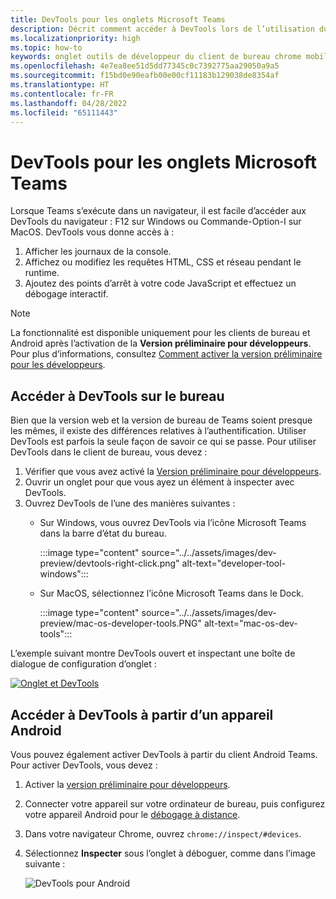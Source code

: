 ```yaml
---
title: DevTools pour les onglets Microsoft Teams
description: Décrit comment accéder à DevTools lors de l’utilisation du client de bureau Microsoft Teams et du débogage
ms.localizationpriority: high
ms.topic: how-to
keywords: onglet outils de développeur du client de bureau chrome mobile de débogage devtools
ms.openlocfilehash: 4e7ea8ee51d5dd77345c0c7392775aa29050a9a5
ms.sourcegitcommit: f15bd0e90eafb00e00cf11183b129038de8354af
ms.translationtype: HT
ms.contentlocale: fr-FR
ms.lasthandoff: 04/28/2022
ms.locfileid: "65111443"
---
```

# <a name="devtools-for-microsoft-teams-tabs"></a>DevTools pour les onglets Microsoft Teams

Lorsque Teams s’exécute dans un navigateur, il est facile d’accéder aux DevTools du navigateur : F12 sur Windows ou Commande-Option-I sur MacOS. DevTools vous donne accès à :

1. Afficher les journaux de la console.
1. Affichez ou modifiez les requêtes HTML, CSS et réseau pendant le runtime.
1. Ajoutez des points d’arrêt à votre code JavaScript et effectuez un débogage interactif.

> [!NOTE]
> La fonctionnalité est disponible uniquement pour les clients de bureau et Android après l’activation de la **Version préliminaire pour développeurs**. Pour plus d’informations, consultez [Comment activer la version préliminaire pour les développeurs](~/resources/dev-preview/developer-preview-intro.md).

## <a name="access-devtools-on-the-desktop"></a>Accéder à DevTools sur le bureau

Bien que la version web et la version de bureau de Teams soient presque les mêmes, il existe des différences relatives à l’authentification. Utiliser DevTools est parfois la seule façon de savoir ce qui se passe. Pour utiliser DevTools dans le client de bureau, vous devez :

1. Vérifier que vous avez activé la [Version préliminaire pour développeurs](~/resources/dev-preview/developer-preview-intro.md).
1. Ouvrir un onglet pour que vous ayez un élément à inspecter avec DevTools.
1. Ouvrez DevTools de l’une des manières suivantes :
    * Sur Windows, vous ouvrez DevTools via l’icône Microsoft Teams dans la barre d’état du bureau.

      :::image type="content" source="../../assets/images/dev-preview/devtools-right-click.png" alt-text="developer-tool-windows":::

    * Sur MacOS, sélectionnez l’icône Microsoft Teams dans le Dock.

      :::image type="content" source="../../assets/images/dev-preview/mac-os-developer-tools.PNG" alt-text="mac-os-dev-tools":::

L’exemple suivant montre DevTools ouvert et inspectant une boîte de dialogue de configuration d’onglet :

   [![Onglet et DevTools](~/assets/images/dev-preview/tab-and-devtools.png)](~/assets/images/dev-preview/tab-and-devtools.png#lightbox)

## <a name="access-devtools-from-an-android-device"></a>Accéder à DevTools à partir d’un appareil Android

Vous pouvez également activer DevTools à partir du client Android Teams. Pour activer DevTools, vous devez :

1. Activer la [version préliminaire pour développeurs](~/resources/dev-preview/developer-preview-intro.md).
1. Connecter votre appareil sur votre ordinateur de bureau, puis configurez votre appareil Android pour le [débogage à distance](https://developers.google.com/web/tools/chrome-devtools/remote-debugging/).
1. Dans votre navigateur Chrome, ouvrez `chrome://inspect/#devices`.
1. Sélectionnez **Inspecter** sous l’onglet à déboguer, comme dans l’image suivante :

   ![DevTools pour Android](~/assets/images/android-devtools.png)
